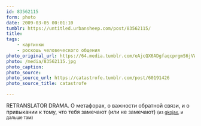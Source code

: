 ```yaml
---
id: 83562115
form: photo
date: 2009-03-05 00:01:10
tumblr: https://untitled.urbansheep.com/post/83562115/
title:
tags:
    - картинки
    - роскошь человеческого общения
photo_original_url: https://64.media.tumblr.com/eAjcQX6ADgfaqcprgmS6jVWZo1_500.jpg
photo: /media/83562115.jpg
photo_caption: 
photo_source:
photo_source_url: https://catastrofe.tumblr.com/post/60191426
photo_source_title: catastrofe

---
```


<p>RETRANSLATOR DRAMA. О метафорах, о важности обратной связи, и о привыкании к тому, что тебя замечают (или не замечают) <small>(из <a href="http://gkojax.tumblr.com/post/83117662">gkojax</a>, и дальше там)</small></p>
